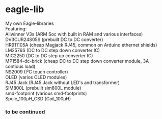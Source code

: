 # eagle-lib<br>
My own Eagle-libraries<br>
Featuring:<br>
Allwinner V3s  		(ARM Soc with built in RAM and various interfaces)<br>
DV3CUR24S05S    		(prebuilt DC to DC converter)<br>
HR911105A       		(cheap Magjack RJ45, common on Arduino ethernet shields)<br>
LM2576S        		(DC to DC step down converter IC)<br>
MIC2250 			(DC to DC step up converter IC)<br>
MP1584-dc-brick 		(cheap DC to DC step down converter module, 3A contious load)<br>
NS2009          			(I²C touch controller)<br>
OLED           			(varios OLED modules)<br>
RJ45 Jack        		(RJ45 Jack without LED's and transformer)<br>
SIM800L          		(prebuilt sim800L module)<br>
smd-footprint    		(various smd-footprints)<br>
Spule_100µH_CSD  		(Coil_100µH)<br>

<H3>to be continued</H3>
